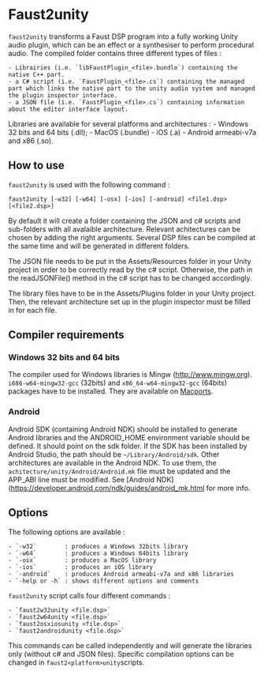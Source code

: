 # Faust2unity

`faust2unity` transforms a Faust DSP program into a fully working Unity audio plugin, which can be an effect or a synthesiser to perform procedural audio. 
The compiled folder contains three different types of files :

    - Librairies (i.e. `libFaustPlugin_<file>.bundle`) containing the native C++ part.
    - a C# script (i.e. `FaustPlugin_<file>.cs`) containing the managed part which links the native part to the unity audio system and managed the plugin inspector interface.
    - a JSON file (i.e. `FaustPlugin_<file>.cs`) containing information about the editor interface layout.

Libraries are available for several platforms and architectures : 
    - Windows 32 bits and 64 bits (.dll);
    - MacOS (.bundle)
    - iOS (.a)
    - Android armeabi-v7a and x86 (.so).


## How to use

`faust2unity` is used with the following command :

`faust2unity [-w32] [-w64] [-osx] [-ios] [-android] <file1.dsp> [<file2.dsp>]`

By default it will create a folder containing the JSON and c# scripts and sub-folders with all avalaible architecture. Relevant achitectures can be chosen by adding the right arguments. Several DSP files can be compiled at the same time and will be generated in different folders.

The JSON file needs to be put in the Assets/Resources folder in your Unity project in order to be correctly read by the c# script. Otherwise, the path in the readJSONFile() method in the c# script has to be changed accordingly.

The library files have to be in the Assets/Plugins folder in your Unity project. Then, the relevant architecture set up in the plugin inspector must be filled in for each file.


## Compiler requirements

### Windows 32 bits and 64 bits

The compiler used for Windows libraries is Mingw (http://www.mingw.org). `i686-w64-mingw32-gcc` (32bits) and `x86_64-w64-mingw32-gcc` (64bits) packages have to be installed. They are available on [Macports](https://www.macports.org).

### Android

Android SDK (containing Android NDK) should be installed to generate Android libraries and the ANDROID_HOME environment variable should be defined. It should point on the sdk folder. If the SDK has been installed by Android Studio, the path should be `~/Library/Android/sdk`. Other architectures are available in the Android NDK. To use them, the `achitecture/unity/Android/Android.mk` file must be updated and the APP_ABI line must be modified. See [Android NDK](https://developer.android.com/ndk/guides/android_mk.html for more info.
                                                                                                                                                                                                                                                                                                                                                                                                                                                                                                                                                                                                                                                                                                                                                                                                                                                                                                                                         
                                                                                                                                                                                                                                                                                                                                                                                                                                                                                                                                                                                                                                                                                                                                                                                                                                                                                                                                                    
                                                                                                                                                                                                                                                                                                                                                                                                                                                                                
## Options

The following options are available :
                                                                                                                                                                                                                                                                                                                                                                                                                                                                                
    - `-w32`        : produces a Windows 32bits library
    - `-w64`        : produces a Windows 64bits library
    - `-osx`        : produces a MacOS library
    - `-ios`        : produces an iOS library
    - `-android`    : produces Android armeabi-v7a and x86 libraries
    - `-help or -h` : shows different options and comments

`faust2unity` script calls four different commands :

    - `faust2w32unity <file.dsp>` 
    - `faust2w64unity <file.dsp>`
    - `faust2osxiosunity <file.dsp>`
    - `faust2androidunity <file.dsp>`

This commands can be called independently and will generate the libraries only (without c# and JSON files). Specific compilation options can be changed in `faust2<platform>unity`scripts.

